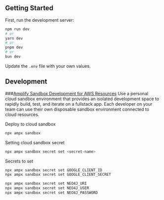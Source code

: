 ## Getting Started

First, run the development server:

```bash
npm run dev
# or
yarn dev
# or
pnpm dev
# or
bun dev
```

Update the `.env` file with your own values.

## Development

###[Amplify Sandbox Development for AWS Resources](https://docs.amplify.aws/nextjs/deploy-and-host/sandbox-environments/setup/)
Use a personal cloud sandbox environment that provides an isolated development space to rapidly build, test, and iterate on a fullstack app. Each developer on your team can use their own disposable sandbox environment connected to cloud resources.

Deploy to cloud sandbox

```bash
npx ampx sandbox
```

Setting cloud sandbox secret

```bash
npx ampx sandbox secret set <secret-name>
```

Secrets to set

```bash
npx ampx sandbox secret set GOOGLE_CLIENT_ID
npx ampx sandbox secret set GOOGLE_CLIENT_SECRET

npx ampx sandbox secret set NEO4J_URI
npx ampx sandbox secret set NEO4J_USER
npx ampx sandbox secret set NEO4J_PASSWORD
```
